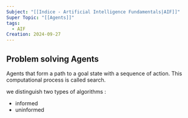 ```yaml
---
Subject: "[[Indice - Artificial Intelligence Fundamentals|AIF]]"
Super Topic: "[[Agents]]"
tags:
  - AIF
Creation: 2024-09-27
---
```

## Problem solving Agents

Agents that form a path to a goal state with a sequence of action.
This computational process is called search.

we distinguish two types of algorithms : 
- informed
- uninformed

